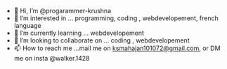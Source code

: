 - 👋 Hi, I’m @progarammer-krushna
- 👀 I’m interested in ... programming, coding , webdevelopement, french language
- 🌱 I’m currently learning ... webdevelopement
- 💞️ I’m looking to collaborate on ... coding , webdevelopement
- 📫 How to reach me ...mail me on ksmahajan101072@gmail.com, or DM me on insta @walker.1428

<!---
progarammer-krushna/progarammer-krushna is a ✨ special ✨ repository because its `README.md` (this file) appears on your GitHub profile.
You can click the Preview link to take a look at your changes.
--->
